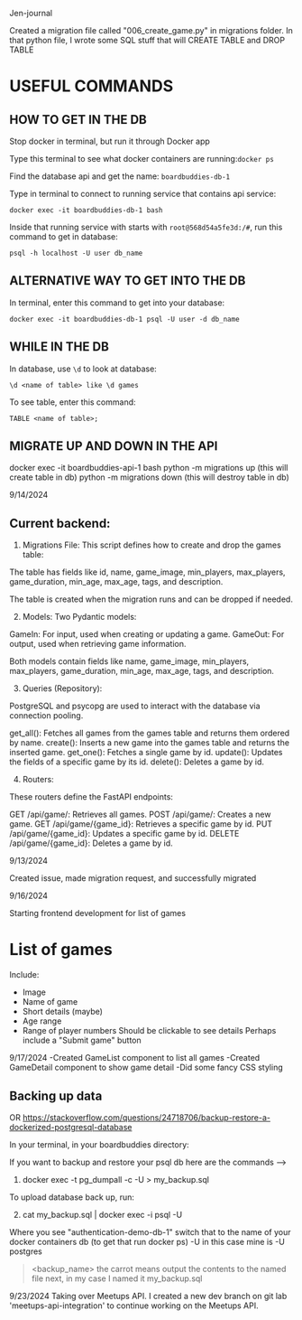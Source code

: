 Jen-journal

Created a migration file called "006_create_game.py" in migrations folder.
In that python file, I wrote some SQL stuff that will CREATE TABLE and DROP TABLE

# USEFUL COMMANDS
## HOW TO GET IN THE DB
Stop docker in terminal, but run it through Docker app

Type this terminal to see what docker containers are running:```docker ps```

Find the database api and get the name: ```boardbuddies-db-1```

Type in terminal to connect to running service that contains api service:
```
docker exec -it boardbuddies-db-1 bash
```
Inside that running service with starts with ```root@568d54a5fe3d:/#```, run this command to get in database:
```
psql -h localhost -U user db_name
```

## ALTERNATIVE WAY TO GET INTO THE DB
In terminal, enter this command to get into your database:
```
docker exec -it boardbuddies-db-1 psql -U user -d db_name
```

## WHILE IN THE DB
In database, use ```\d``` to look at database:
```
\d <name of table> like \d games
```
To see table, enter this command:
```
TABLE <name of table>;
```

## MIGRATE UP AND DOWN IN THE API
docker exec -it boardbuddies-api-1 bash
python -m migrations up (this will create table in db)
python -m migrations down (this will destroy table in db)

9/14/2024

## Current backend:

1. Migrations File:
This script defines how to create and drop the games table:

The table has fields like id, name, game_image, min_players, max_players, game_duration, min_age, max_age, tags, and description.

The table is created when the migration runs and can be dropped if needed.

2. Models:
Two Pydantic models:

GameIn: For input, used when creating or updating a game.
GameOut: For output, used when retrieving game information.

Both models contain fields like name, game_image, min_players, max_players, game_duration, min_age, max_age, tags, and description.

3. Queries (Repository):

PostgreSQL and psycopg are used to interact with the database via connection pooling.

get_all(): Fetches all games from the games table and returns them ordered by name.
create(): Inserts a new game into the games table and returns the inserted game.
get_one(): Fetches a single game by id.
update(): Updates the fields of a specific game by its id.
delete(): Deletes a game by id.

4. Routers:

These routers define the FastAPI endpoints:

GET /api/game/: Retrieves all games.
POST /api/game/: Creates a new game.
GET /api/game/{game_id}: Retrieves a specific game by id.
PUT /api/game/{game_id}: Updates a specific game by id.
DELETE /api/game/{game_id}: Deletes a game by id.

9/13/2024

Created issue, made migration request, and successfully migrated

9/16/2024

Starting frontend development for list of games

# List of games
Include:
- Image
- Name of game
- Short details (maybe)
- Age range
- Range of player numbers
Should be clickable to see details
Perhaps include a "Submit game" button

9/17/2024
-Created GameList component to list all games
-Created GameDetail component to show game detail
-Did some fancy CSS styling


## Backing up data

OR https://stackoverflow.com/questions/24718706/backup-restore-a-dockerized-postgresql-database

In your terminal, in your boardbuddies directory:

If you want to backup and restore your psql db here are the commands -->

1) docker exec -t <name of docker containers db> pg_dumpall -c -U <username> > my_backup.sql

To upload database back up, run:

2) cat my_backup.sql | docker exec -i <name of docker containers db> psql -U <username> <database name>

Where you see "authentication-demo-db-1" switch that to the name of your docker containers db (to get that run docker ps)
-U <username> in this case mine is -U postgres
> <backup_name> the carrot means output the contents to the named file next, in my case I named it my_backup.sql

9/23/2024
Taking over Meetups API. I created a new dev branch on git lab 'meetups-api-integration' to continue working on the Meetups API.
